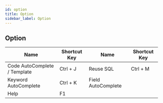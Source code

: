```yaml
---
id: option
title: Option
sidebar_label: Option
---
```


## Option
|  Name  |  Shortcut Key  |  Name  |  Shortcut Key  |
|  ---  |  ---  |  ---  |  ---  |
| Code AutoComplete / Template | Ctrl + J | Reuse SQL | Ctrl + M |
| Keyword AutoComplete | Ctrl + K | Field AutoComplete |          |
| Help | F1 |  |          |